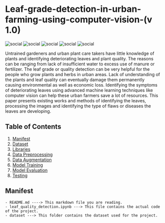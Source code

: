 # Leaf-grade-detection-in-urban-farming-using-computer-vision-(v 1.0)
![social](https://img.shields.io/github/followers/mushtaqmahboob?style=social)  ![social](https://img.shields.io/twitter/follow/mushtaqakram?style=social)  ![social](https://img.shields.io/github/repo-size/mushtaqmahboob/Leaf-grade-detection-in-urban-farming-using-computer-vision)  ![social](https://img.shields.io/github/issues/mushtaqmahboob/Leaf-grade-detection-in-urban-farming-using-computer-vision)  ![social](https://img.shields.io/github/forks/mushtaqmahboob/Leaf-grade-detection-in-urban-farming-using-computer-vision)

Untrained gardeners and urban plant care takers have little knowledge of plants and identifying deteriorating leaves and plant quality. The reasons can be ranging from lack of insufficient water to excess use of manure or fertilizer. The leaf grade or quality detection can be very helpful for the people who grow plants and herbs in urban areas. Lack of understanding of the plants and leaf quality can eventually damage them permanently causing environmental as well as economic loss. Identifying the symptoms of deteriorating leaves using advanced machine learning techniques like computer vision can help these urban farmers save a lot of resources. This paper presents existing works and methods of identifying the leaves, processing the images and identifying the type of flaws or diseases the leaves are developing.

## Table of Contents

1. [Manifest](#manifest)
2. [Dataset](#style-examples)
3. [Libraries](#embedding-code)
4. [Data Preprocessing](embedding-links)
5. [Data Augmentation](#embedding-images)
6. [Model Training](#lists-in-markdown)
7. [Model Evaluation](#necessary-things-for-a-readme)
8. [Testing](#)

## Manifest

```
- README.md ----> This markdown file you are reading.
- leaf_quality_detection.ipynb ---> This file contains the actual code of the project.
- dataset ---> This folder contains the dataset used for the project.
```
